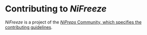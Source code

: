 # Contributing to *NiFreeze*

*NiFreeze* is a project of the [*NiPreps* Community, which specifies the contributing guidelines](https://www.nipreps.org/community/).
